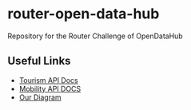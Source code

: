 # router-open-data-hub
Repository for the Router Challenge of OpenDataHub

## Useful Links

- [Tourism API Docs](https://tourism.opendatahub.com/swagger/index.html)
- [Mobility API DOCS](https://swagger.opendatahub.com/?url=https://mobility.api.opendatahub.com/v2/apispec#/Mobility%20V2)
- [Our Diagram](https://scientificnet-my.sharepoint.com/:u:/r/personal/mponza_unibz_it/Documents/Open%20Data%20Hub%20-%20Challenge%208.vsdx?d=w1395cb4f90174d479826b6a947cd0b24&csf=1&web=1&e=8eYqfv)
